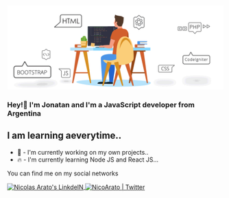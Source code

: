 
![](https://github.com/JoniWaibs/JoniWaibs/blob/main/website.gif)

### Hey!👋 I'm Jonatan and I'm a JavaScript developer from Argentina 


## I am learning aeverytime.. 


- :rocket:  - I'm currently working on my own projects..
- :fire:  - I'm currently learning Node JS and React JS...



You can find me on my social networks
<p align="left">
  <a href="https://www.linkedin.com/in/jonatan-waibsnaider-8029ba13b/">
    <img align="center" alt="Nicolas Arato's LinkdeIN" width="22px" src="https://cdn.jsdelivr.net/npm/simple-icons@v3/icons/linkedin.svg" />
  </a>
  <a href="https://twitter.com/JWaibsnaider">
    <img align="center" alt="NicoArato | Twitter" width="22px" src="https://cdn.jsdelivr.net/npm/simple-icons@v3/icons/twitter.svg" />
  </a>
</p>


